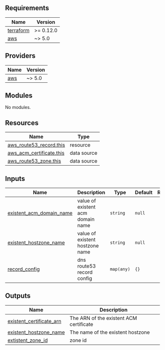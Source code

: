 <!-- BEGINNING OF PRE-COMMIT-TERRAFORM DOCS HOOK -->
## Requirements

| Name | Version |
|------|---------|
| <a name="requirement_terraform"></a> [terraform](#requirement\_terraform) | >= 0.12.0 |
| <a name="requirement_aws"></a> [aws](#requirement\_aws) | ~> 5.0 |

## Providers

| Name | Version |
|------|---------|
| <a name="provider_aws"></a> [aws](#provider\_aws) | ~> 5.0 |

## Modules

No modules.

## Resources

| Name | Type |
|------|------|
| [aws_route53_record.this](https://registry.terraform.io/providers/hashicorp/aws/latest/docs/resources/route53_record) | resource |
| [aws_acm_certificate.this](https://registry.terraform.io/providers/hashicorp/aws/latest/docs/data-sources/acm_certificate) | data source |
| [aws_route53_zone.this](https://registry.terraform.io/providers/hashicorp/aws/latest/docs/data-sources/route53_zone) | data source |

## Inputs

| Name | Description | Type | Default | Required |
|------|-------------|------|---------|:--------:|
| <a name="input_existent_acm_domain_name"></a> [existent\_acm\_domain\_name](#input\_existent\_acm\_domain\_name) | value of existent acm domain name | `string` | `null` | no |
| <a name="input_existent_hostzone_name"></a> [existent\_hostzone\_name](#input\_existent\_hostzone\_name) | value of existent hostzone name | `string` | `null` | no |
| <a name="input_record_config"></a> [record\_config](#input\_record\_config) | dns route53 record config | `map(any)` | `{}` | no |

## Outputs

| Name | Description |
|------|-------------|
| <a name="output_existent_certificate_arn"></a> [existent\_certificate\_arn](#output\_existent\_certificate\_arn) | The ARN of the existent ACM certificate |
| <a name="output_existent_hostzone_name"></a> [existent\_hostzone\_name](#output\_existent\_hostzone\_name) | The name of the existent hostzone |
| <a name="output_extistent_zone_id"></a> [extistent\_zone\_id](#output\_extistent\_zone\_id) | zone id |
<!-- END OF PRE-COMMIT-TERRAFORM DOCS HOOK -->
